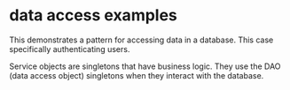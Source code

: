 # data access examples

This demonstrates a pattern for accessing data in a database.  This case specifically authenticating users.

Service objects are singletons that have business logic.  They use the DAO (data access object) singletons when they interact with the database.  

